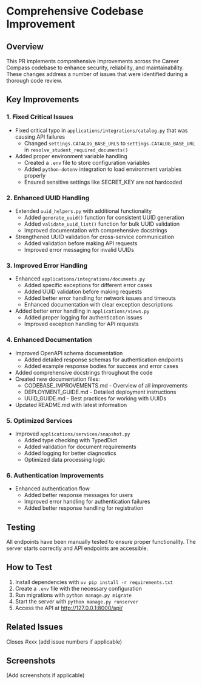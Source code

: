 # Comprehensive Codebase Improvement

## Overview
This PR implements comprehensive improvements across the Career Compass codebase to enhance security, reliability, and maintainability. These changes address a number of issues that were identified during a thorough code review.

## Key Improvements

### 1. Fixed Critical Issues
- Fixed critical typo in `applications/integrations/catalog.py` that was causing API failures
  - Changed `settings.CATALOG_BASE_URLS` to `settings.CATALOG_BASE_URL` in `resolve_student_required_documents()`
- Added proper environment variable handling
  - Created a `.env` file to store configuration variables
  - Added `python-dotenv` integration to load environment variables properly
  - Ensured sensitive settings like SECRET_KEY are not hardcoded

### 2. Enhanced UUID Handling
- Extended `uuid_helpers.py` with additional functionality
  - Added `generate_uuid()` function for consistent UUID generation
  - Added `validate_uuid_list()` function for bulk UUID validation
  - Improved documentation with comprehensive docstrings
- Strengthened UUID validation for cross-service communication
  - Added validation before making API requests
  - Improved error messaging for invalid UUIDs

### 3. Improved Error Handling
- Enhanced `applications/integrations/documents.py`
  - Added specific exceptions for different error cases
  - Added UUID validation before making requests
  - Added better error handling for network issues and timeouts
  - Enhanced documentation with clear exception descriptions
- Added better error handling in `applications/views.py`
  - Added proper logging for authentication issues
  - Improved exception handling for API requests

### 4. Enhanced Documentation
- Improved OpenAPI schema documentation
  - Added detailed response schemas for authentication endpoints
  - Added example response bodies for success and error cases
- Added comprehensive docstrings throughout the code
- Created new documentation files:
  - CODEBASE_IMPROVEMENTS.md - Overview of all improvements
  - DEPLOYMENT_GUIDE.md - Detailed deployment instructions
  - UUID_GUIDE.md - Best practices for working with UUIDs
- Updated README.md with latest information

### 5. Optimized Services
- Improved `applications/services/snapshot.py`
  - Added type checking with TypedDict
  - Added validation for document requirements
  - Added logging for better diagnostics
  - Optimized data processing logic

### 6. Authentication Improvements
- Enhanced authentication flow
  - Added better response messages for users
  - Improved error handling for authentication failures
  - Added better response handling for registration

## Testing
All endpoints have been manually tested to ensure proper functionality. The server starts correctly and API endpoints are accessible.

## How to Test
1. Install dependencies with `uv pip install -r requirements.txt`
2. Create a `.env` file with the necessary configuration
3. Run migrations with `python manage.py migrate`
4. Start the server with `python manage.py runserver`
5. Access the API at http://127.0.0.1:8000/api/

## Related Issues
Closes #xxx (add issue numbers if applicable)

## Screenshots
(Add screenshots if applicable)
